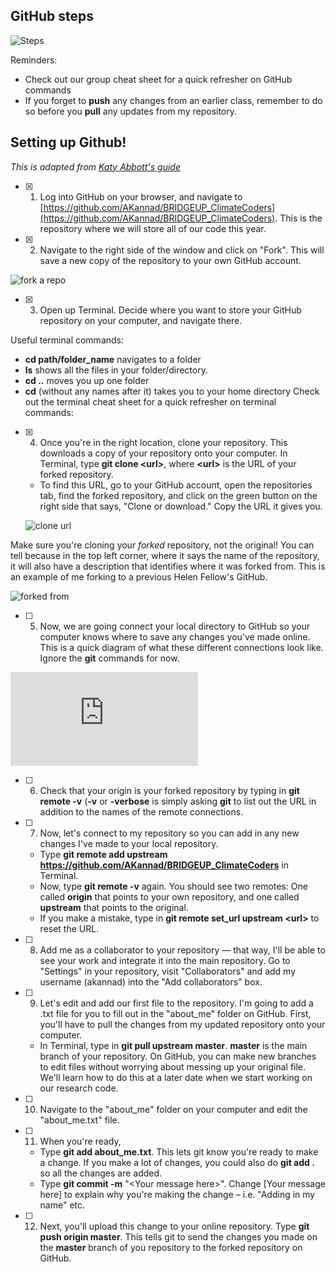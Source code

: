 ## GitHub steps

![Steps](https://github.com/AKannad/BRIDGEUP_ClimateCoders/blob/master/guides/GitHub_dailySteps.png)

Reminders:
* Check out our group cheat sheet for a quick refresher on GitHub commands
* If you forget to **push** any changes from an earlier class, remember to do so before you **pull** any updates from my repository.


## Setting up Github!

*This is adapted from [Katy Abbott's guide](https://github.com/amnh/BridgeUP-STEM-Oceans-Six/blob/master/git-instructions.md)*

- [x] 1. Log into GitHub on your browser, and navigate to [https://github.com/AKannad/BRIDGEUP_ClimateCoders](https://github.com/AKannad/BRIDGEUP_ClimateCoders). This is the repository where we will store all of our code this year.

- [x] 2. Navigate to the right side of the window and click on &quot;Fork&quot;. This will save a new copy of the repository to your own GitHub account.

![fork a repo](https://github.com/amnh/BridgeUP-STEM-Oceans-Six/blob/master/photos/fork.png)

- [x] 3. Open up Terminal. Decide where you want to store your GitHub repository on your computer, and navigate there. 

Useful terminal commands:
   * **cd path/folder_name** navigates to a folder
   * **ls** shows all the files in your folder/directory.
   * **cd ..** moves you up one folder
   * **cd** (without any names after it) takes you to your home directory
Check out the terminal cheat sheet for a quick refresher on terminal commands: 
 
 - [x] 4. Once you're in the right location, clone your repository. This downloads a copy of your repository onto your computer. 
 In Terminal, type **git clone \<url\>**, where **\<url\>** is the URL of your forked repository.
    * To find this URL, go to your GitHub account, open the repositories tab, find the forked repository, and click on the green button on the right side that says, \"Clone or download.\" Copy the URL it gives you.
    
    ![clone url](https://github.com/AKannad/BRIDGEUP_ClimateCoders/blob/master/misc/GitHub_guide_1.png)
    
  Make sure you're cloning your _forked_ repository, not the original! You can tell because in the top left corner, where it says the name of the repository, it will also have a description that identifies where it was forked from. This is an example of me forking to a previous Helen Fellow's GitHub. 

  ![forked from](https://github.com/AKannad/BRIDGEUP_ClimateCoders/blob/master/misc/GitHub_guide_2.png)
  
  - [ ] 5. Now, we are going connect your local directory to GitHub so your computer knows where to save any changes you've made online. This is a quick diagram of what these different connections look like. Ignore the **git** commands for now.
  
  ![GitHub connections](https://github.com/AKannad/BRIDGEUP_ClimateCoders/blob/master/guides/GitHub_daily.pdf)
  
  - [ ] 6. Check that your origin is your forked repository by typing in **git remote -v** (**-v** or **-verbose** is simply asking **git** to list out the URL in addition to the names of the remote connections. 
  
  - [ ] 7. Now, let's connect to my repository so you can add in any new changes I've made to your local repository. 
    * Type **git remote add upstream** **https://github.com/AKannad/BRIDGEUP_ClimateCoders** in Terminal.
    * Now, type **git remote -v** again. You should see two remotes: One called **origin** that points to your own repository, and one called **upstream** that points to the original.
    * If you make a mistake, type in **git remote set_url upstream \<url\>** to reset the URL.

- [ ] 8. Add me as a collaborator to your repository — that way, I'll be able to see your work and integrate it into the main repository. Go to "Settings" in your repository, visit "Collaborators" and add my username (akannad) into the "Add collaborators" box. 

- [ ] 9. Let's edit and add our first file to the repository. I'm going to add a .txt file for you to fill out in the "about_me" folder on GitHub. First, you'll have to pull the changes from my updated repository onto your computer. 
    * In Terminal, type in **git pull upstream master**. **master** is the main branch of your repository. On GitHub, you can make new branches to edit files without worrying about messing up your original file. We'll learn how to do this at a later date when we start working on our research code. 

- [ ] 10. Navigate to the "about_me" folder on your computer and edit the "about_me.txt" file.

- [ ] 11. When you're ready, 
    * Type **git add about_me.txt**. This lets git know you're ready to make a change. If you make a lot of changes, you could also do **git add .** so all the changes are added.
    * Type **git commit -m** \"\<Your message here\>\". Change \[Your message here\] to explain why you&#39;re making the change – i.e. &quot;Adding in my name&quot; etc.
    
- [ ] 12. Next, you&#39;ll upload this change to your online repository. Type **git push origin master**. This tells git to send the changes you made on the **master** branch of you repository to the forked repository on GitHub.
